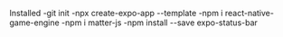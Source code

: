Installed
-git init
-npx create-expo-app --template
-npm i react-native-game-engine
-npm i matter-js
-npm install --save expo-status-bar